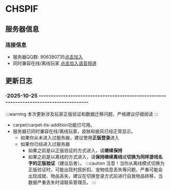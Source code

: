 # CHSPIF

## 服务器信息

### 连接信息
- 服务器QQ群: 906380735[点击加入](https://qm.qq.com/q/HR4ol3Dnu8)
- 同时兼容在线/离线玩家     [点击加入语音频道](https://kook.vip/0idhG6)

## 更新日志
### ·2025-10-25 --------------------------------------------------------------------------------------
:::warning
本次更新涉及玩家正版验证和数据迁移问题，严格建议仔细阅读
:::
- carpet/carpet-tis-addition功能已可用。
- 服务器已同时兼容在线/离线玩家，皮肤和披风已经正常显示。
  - 如果你从未进入过服务器，建议使用**正版登录**进入
  - 如果你已经进入过服务器
    - 如果之前是以正版验证的方式进入，请**继续保持**
    - 如果之前是以离线的方式进入，请**保持继续离线**或**切换为同样游戏名字的正版验证**（建议后者）。
:::caution
注意！当你从离线模式切换为正版验证时，可能出现村民折扣、宠物信息丢失等问题，严重可能会出现成就、物品丢失，建议在切换登录方式前进行自我物品转移，当数据严重丢失时请联系管理员。
:::